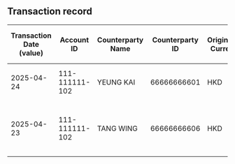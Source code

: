 ## Transaction record
| Transaction Date (value) | Account ID | Counterparty Name | Counterparty ID | Originating Currency | Originating Amount | Debit Credit Indicator | Beneficiary Bank Raw | Originator Bank Raw | Beneficiary Name | Originator Account Number | Transaction Type Source | Transaction Code Description | Sending Bank Account Number | Sending Bank Address | Converted Amount |
| --- | --- | --- | --- | --- | --- | --- | --- | --- | --- | --- | --- | --- | --- | --- | --- |
| 2025-04-24 | 111-111111-102 | YEUNG KAI | 66666666601 | HKD | 101890 | C | Hang Seng Bank Ltd. | . | CHUNG SIU | 66666666601 | CWTF | INWARD TELEGRAPHIC TRANSFER (R22) | NaN | PCBCHKHH | 101890 |
| 2025-04-23 | 111-111111-102 | TANG WING | 66666666606 | HKD | 110000 | C | Hang Seng Bank Ltd. | STANDARD CHARTERED BANK (HONG KONG) LIMITED | CHUNG SIU | 66666666606 | CWTF | Default transaction | NaN | STANDARD CHARTERED BANK (HONG KONG) LIMITED | 110000 |